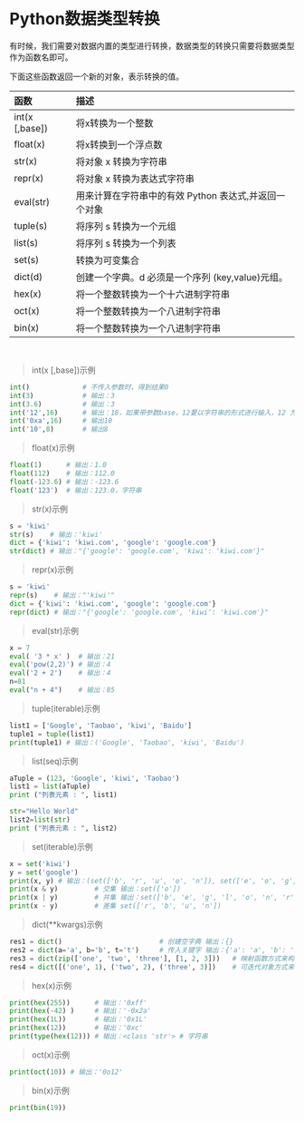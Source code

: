 
&emsp;
# Python数据类型转换
有时候，我们需要对数据内置的类型进行转换，数据类型的转换只需要将数据类型作为函数名即可。

下面这些函数返回一个新的对象，表示转换的值。

|函数|描述|
|:--|:--|
int(x [,base])|将x转换为一个整数
float(x) | 将x转换到一个浮点数
str(x) | 将对象 x 转换为字符串
repr(x) | 将对象 x 转换为表达式字符串
eval(str) | 用来计算在字符串中的有效 Python 表达式,并返回一个对象
tuple(s) | 将序列 s 转换为一个元组
list(s) | 将序列 s 转换为一个列表
set(s) | 转换为可变集合
dict(d) | 创建一个字典。d 必须是一个序列 (key,value)元组。
hex(x) | 将一个整数转换为一个十六进制字符串
oct(x) | 将一个整数转换为一个八进制字符串
bin(x) | 将一个整数转换为一个八进制字符串


&emsp;
>int(x [,base])示例
```python
int()             # 不传入参数时，得到结果0
int(3)            # 输出：3
int(3.6)          # 输出：3
int('12',16)      # 输出：18，如果带参数base，12要以字符串的形式进行输入，12 为 16进制
int('0xa',16)     # 输出10  
int('10',8)       # 输出8
```
>float(x)示例
```python
float(1)      # 输出：1.0
float(112)    # 输出：112.0
float(-123.6) # 输出：-123.6
float('123')  # 输出：123.0，字符串
```
>str(x)示例
```python
s = 'kiwi'
str(s)    # 输出：'kiwi'
dict = {'kiwi': 'kiwi.com', 'google': 'google.com'}
str(dict) # 输出："{'google': 'google.com', 'kiwi': 'kiwi.com'}"
```

>repr(x)示例
```python
s = 'kiwi'
repr(s)    # 输出："'kiwi'"
dict = {'kiwi': 'kiwi.com', 'google': 'google.com'}
repr(dict) # 输出："{'google': 'google.com', 'kiwi': 'kiwi.com'}"
```

>eval(str)示例
```python
x = 7
eval( '3 * x' )  # 输出：21
eval('pow(2,2)') # 输出：4
eval('2 + 2')    # 输出：4
n=81
eval("n + 4")    # 输出：85
```

>tuple(iterable)示例
```python
list1 = ['Google', 'Taobao', 'kiwi', 'Baidu']
tuple1 = tuple(list1)
print(tuple1) # 输出：('Google', 'Taobao', 'kiwi', 'Baidu')
```


>list(seq)示例
```python
aTuple = (123, 'Google', 'kiwi', 'Taobao')
list1 = list(aTuple)
print ("列表元素 : ", list1)

str="Hello World"
list2=list(str)
print ("列表元素 : ", list2)
```


>set(iterable)示例
```python
x = set('kiwi')
y = set('google')
print(x, y) # 输出：(set(['b', 'r', 'u', 'o', 'n']), set(['e', 'o', 'g', 'l']))  重复的被删除
print(x & y)         # 交集 输出：set(['o'])
print(x | y)         # 并集 输出：set(['b', 'e', 'g', 'l', 'o', 'n', 'r', 'u'])
print(x - y)         # 差集 set(['r', 'b', 'u', 'n'])
```


>dict(**kwargs)示例
```python
res1 = dict()                        # 创建空字典 输出：{}
res2 = dict(a='a', b='b', t='t')     # 传入关键字 输出：{'a': 'a', 'b': 'b', 't': 't'}
res3 = dict(zip(['one', 'two', 'three'], [1, 2, 3]))   # 映射函数方式来构造字典 输出：{'three': 3, 'two': 2, 'one': 1} 
res4 = dict([('one', 1), ('two', 2), ('three', 3)])    # 可迭代对象方式来构造字典 输出：{'three': 3, 'two': 2, 'one': 1}
```


>hex(x)示例
```python
print(hex(255))      # 输出：'0xff'
print(hex(-42) )     # 输出：'-0x2a'
print(hex(1L))       # 输出：'0x1L'
print(hex(12))       # 输出：'0xc'
print(type(hex(12))) # 输出：<class 'str'> # 字符串
```

>oct(x)示例
```python
print(oct(10)) # 输出：'0o12'
```


>bin(x)示例
```python
print(bin(19))
```